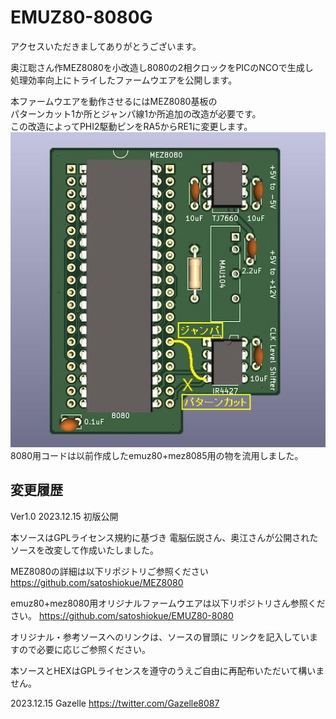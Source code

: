 # EMUZ80-8080G
アクセスいただきましてありがとうございます。  

奥江聡さん作MEZ8080を小改造し8080の2相クロックをPICのNCOで生成し  
処理効率向上にトライしたファームウエアを公開します。  

本ファームウエアを動作させるにはMEZ8080基板の  
パターンカット1か所とジャンパ線1か所追加の改造が必要です。  
この改造によってPHI2駆動ピンをRA5からRE1に変更します。  
![MEZ8080改造箇所](https://github.com/Gazelle8087/EMUZ80-8080G/blob/main/MEZ8080_modify.jpg)
8080用コードは以前作成したemuz80+mez8085用の物を流用しました。  






## 変更履歴

Ver1.0 2023.12.15 初版公開

本ソースはGPLライセンス規約に基づき
電脳伝説さん、奥江さんが公開されたソースを改変して作成いたしました。

MEZ8080の詳細は以下リポジトリご参照ください
https://github.com/satoshiokue/MEZ8080

emuz80+mez8080用オリジナルファームウエアは以下リポジトリさん参照ください。
https://github.com/satoshiokue/EMUZ80-8080

オリジナル・参考ソースへのリンクは、ソースの冒頭に
リンクを記入していますので必要に応じご参照ください。

本ソースとHEXはGPLライセンスを遵守のうえご自由に再配布いただいて構いません。

2023.12.15 Gazelle https://twitter.com/Gazelle8087
